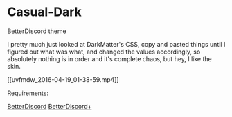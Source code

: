 # Casual-Dark
BetterDiscord theme

I pretty much just looked at DarkMatter's CSS, copy and pasted things until I figured out what was what, and changed the values accordingly, so absolutely nothing is in order and it's complete chaos, but hey, I like the skin.

[[uvfmdw_2016-04-19_01-38-59.mp4]]

Requirements:

[BetterDiscord](https://betterdiscord.net/)
[BetterDiscord+](https://github.com/Bluscream/BetterDiscord-Plugins-and-Themes)

